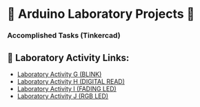 # 💫 Arduino Laboratory Projects 🤖

### Accomplished Tasks (Tinkercad)

## 🎯 Laboratory Activity Links:

- [Laboratory Activity G (BLINK)](https://www.tinkercad.com/things/boYNXmWiaQz?sharecode=ZjaFMWOIiku5GlF-Vz1WvmFci3UBn4qUbFGDp_Q6H9Y)
- [Laboratory Activity H (DIGITAL READ)](https://www.tinkercad.com/things/jRsyHdYxeKA?sharecode=rY8roxFd-nm3LlfrXoC707Ls08F-Z3jBvfg2taVcUh0)
- [Laboratory Activity I (FADING LED)](https://www.tinkercad.com/things/9tKzHh6OvY8?sharecode=q1QdzbAnq6nGWT7f7ctPr9ow3Nty7z5gxubYMNubui4)
- [Laboratory Activity J (RGB LED)](https://www.tinkercad.com/things/k3AYFlffbDU?sharecode=WW6TwzGy9EktlEr7HLsPBGzQXz_RfccLvXrc1RSyTjo)
